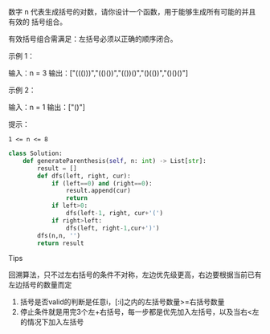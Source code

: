 数字 n 代表生成括号的对数，请你设计一个函数，用于能够生成所有可能的并且 有效的 括号组合。

有效括号组合需满足：左括号必须以正确的顺序闭合。

 

示例 1：

输入：n = 3
输出：["((()))","(()())","(())()","()(())","()()()"]

示例 2：

输入：n = 1
输出：["()"]

 

提示：

    1 <= n <= 8



```python
class Solution:
    def generateParenthesis(self, n: int) -> List[str]:
        result = [] 
        def dfs(left, right, cur):
            if (left==0) and (right==0):
                result.append(cur)
                return
            if left>0:
                dfs(left-1, right, cur+'(')
            if right>left:
                dfs(left, right-1,cur+')')
        dfs(n,n, '')
        return result 
```



Tips

回溯算法，只不过左右括号的条件不对称，左边优先级更高，右边要根据当前已有左边括号的数量而定

1. 括号是否valid的判断是任意i，[:i]之内的左括号数量>=右括号数量
2. 停止条件就是用完3个左+右括号，每一步都是优先加入左括号，以及当右<左的情况下加入左括号